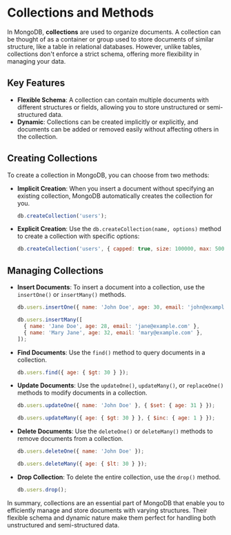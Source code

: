 # Collections and Methods

In MongoDB, **collections** are used to organize documents. A collection can be thought of as a container or group used to store documents of similar structure, like a table in relational databases. However, unlike tables, collections don't enforce a strict schema, offering more flexibility in managing your data.

## Key Features

- **Flexible Schema**: A collection can contain multiple documents with different structures or fields, allowing you to store unstructured or semi-structured data.
- **Dynamic**: Collections can be created implicitly or explicitly, and documents can be added or removed easily without affecting others in the collection.

## Creating Collections

To create a collection in MongoDB, you can choose from two methods:

- **Implicit Creation**: When you insert a document without specifying an existing collection, MongoDB automatically creates the collection for you.

  ```javascript
  db.createCollection('users');
  ```

- **Explicit Creation**: Use the `db.createCollection(name, options)` method to create a collection with specific options:
  ```javascript
  db.createCollection('users', { capped: true, size: 100000, max: 5000 });
  ```

## Managing Collections

- **Insert Documents**: To insert a document into a collection, use the `insertOne()` or `insertMany()` methods.

  ```javascript
  db.users.insertOne({ name: 'John Doe', age: 30, email: 'john@example.com' });

  db.users.insertMany([
    { name: 'Jane Doe', age: 28, email: 'jane@example.com' },
    { name: 'Mary Jane', age: 32, email: 'mary@example.com' },
  ]);
  ```

- **Find Documents**: Use the `find()` method to query documents in a collection.

  ```javascript
  db.users.find({ age: { $gt: 30 } });
  ```

- **Update Documents**: Use the `updateOne()`, `updateMany()`, or `replaceOne()` methods to modify documents in a collection.

  ```javascript
  db.users.updateOne({ name: 'John Doe' }, { $set: { age: 31 } });

  db.users.updateMany({ age: { $gt: 30 } }, { $inc: { age: 1 } });
  ```

- **Delete Documents**: Use the `deleteOne()` or `deleteMany()` methods to remove documents from a collection.

  ```javascript
  db.users.deleteOne({ name: 'John Doe' });

  db.users.deleteMany({ age: { $lt: 30 } });
  ```

- **Drop Collection**: To delete the entire collection, use the `drop()` method.
  ```javascript
  db.users.drop();
  ```

In summary, collections are an essential part of MongoDB that enable you to efficiently manage and store documents with varying structures. Their flexible schema and dynamic nature make them perfect for handling both unstructured and semi-structured data.
